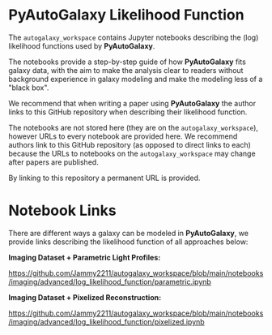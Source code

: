 PyAutoGalaxy Likelihood Function
==============================

The ``autogalaxy_workspace`` contains Jupyter notebooks describing the (log) likelihood functions used by **PyAutoGalaxy**.

The notebooks provide a step-by-step guide of how **PyAutoGalaxy** fits galaxy data, with the aim to make
the analysis clear to readers without background experience in galaxy modeling and make the modeling less 
of a "black box".

We recommend that when writing a paper using **PyAutoGalaxy** the author links to this GitHub repository when describing 
their likelihood function. 

The notebooks are not stored here (they are on the ``autogalaxy_workspace``), however URLs to every notebook are provided 
here. We recommend authors link to this GitHub repository (as opposed to direct links to each) because the 
URLs to notebooks on the ``autogalaxy_workspace`` may change after papers are published. 

By linking to this repository a permanent URL is provided.

Notebook Links
==============

There are different ways a galaxy can be modeled in **PyAutoGalaxy**, we provide links describing the likelihood
function of all approaches below:

**Imaging Dataset + Parametric Light Profiles:**

https://github.com/Jammy2211/autogalaxy_workspace/blob/main/notebooks/imaging/advanced/log_likelihood_function/parametric.ipynb

**Imaging Dataset + Pixelized Reconstruction:**

https://github.com/Jammy2211/autogalaxy_workspace/blob/main/notebooks/imaging/advanced/log_likelihood_function/pixelized.ipynb